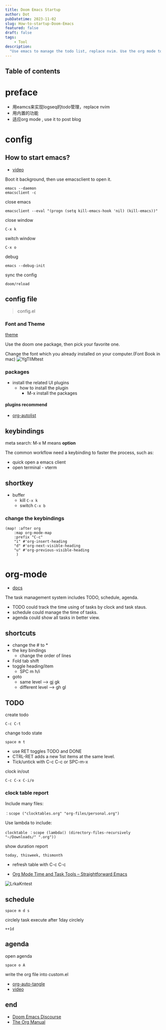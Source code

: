 ```yaml
---
title: Doom Emacs Startup
author: Dot
pubDatetime: 2023-11-02
slug: How-to-startup-Doom-Emacs
featured: false
draft: false
tags:
    - Tool
description:
  "Use emacs to manage the todo list, replace nvim. Use the org mode to post blog."
---
```

## Table of contents
# preface

- 用eamcs来实现logseq的todo管理，replace nvim
- 用内置的功能
- 适应org mode , use it to post blog

# config
## How to start emacs?
- [video](https://www.youtube.com/watch?v=s0ed8Da3mjE)

Boot it background, then use emacsclient to open it.
```
emacs --daemon 
emacsclient -c
```
close emacs
```
emacsclient --eval "(progn (setq kill-emacs-hook 'nil) (kill-emacs))"
```
close window
```
C-x k
```
switch window
```
C-x o
```
debug 
```
emacs --debug-init
```
sync the config
```
doom/reload
```
## config file 

> config.el  
### Font and Theme

[theme](https://github.com/doomemacs/themes/tree/screenshots)

Use the doom one package, then pick your favorite one.

Change the font which you already installed on your computer.(Font Book in mac)
![YgTIIMtest](https://cdn.jsdelivr.net/gh/h3x311/upic@main/LC3/2023/YgTIIMtest.jpg)

### packages

- install the related UI plugins
  - how to install the plugin
    - M-x install the packages


#### plugins recommend

- [org-autolist](https://github.com/calvinwyoung/org-autolist)

##  keybindings

meta search:
    M-x M means **option**

The common workflow need a keybinding to faster the process, such as:

- quick open a emacs client
- open terminal - vterm
  
## shortkey

- buffer
  - kill `C-x k`
  - switch `C-x b`

### change the keybindings

```
(map! :after org
    :map org-mode-map
    :prefix "C-c"
    "i" #'org-insert-heading
    "d" #'org-next-visible-heading
    "u" #'org-previous-visible-heading
     )
```
  
# org-mode

- [docs](http://doc.norang.ca/org-mode.html)

The task management system includes TODO, schedule, agenda.
- TODO could track the time using of tasks by clock and task staus.
- schedule could manage the time of tasks.
- agenda could show all tasks in better view.

## shortcuts

- change the # to *
- the key bindings
  - change the order of lines
- Fold tab shift
- toggle heading/item
  - SPC m h/i
- goto
    - same level --> gj gk
    - different level --> gh gl
## TODO

create todo
```
C-c C-t
```
change todo state
```
space m t
```
- use RET toggles TODO and DONE
- CTRL-RET adds a new 1ist items at the same level.
- Tick/untick with C-c C-c or SPC-m-x

clock in/out
```
C-c C-x C-i/o
```

### clock table report

Include many files:
```
：scope ("clocktables.org" "org-files/personal.org")
```
Use lambda to include:
```
clocktable ：scope (lambda() (directory-files-recursively "~/Downloads/" ".org"))
```
show duration report
```
today, thisweek, thismonth
```
- refresh table with C-c C-c

- [Org Mode Time and Task Tools – Straightforward Emacs](https://www.youtube.com/watch?v=zqAYHWv36X0&list=PLSxeivFT4JIrx6rwQB8VpSs3YeyTFuSwk&index=5)

![LrkaKntest](https://cdn.jsdelivr.net/gh/h3x311/upic@main/LC3/2023/LrkaKntest.jpg)

## schedule
```
space m d s
```
circlely task
execute after 1day circlely
```
++1d
```

## agenda

open agenda
```
space o A
```
write the org file into custom.el

- [org-auto-tangle](https://github.com/yilkalargaw/org-auto-tangle)
- [video](https://www.youtube.com/watch?v=D3FzMPZm7vY)

## end

- [Doom Emacs Discourse](https://discourse.doomemacs.org/)
- [The Org Manual](https://orgmode.org/manual/index.html)